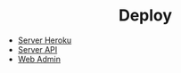 <div align="center">
	<h1>Deploy</h1>
</div>

- [Server Heroku](https://dashboard.heroku.com/apps/trackrow)
- [Server API](https://trackrow.herokuapp.com)
- [Web Admin](https://trackrow-admin.vercel.app/)
